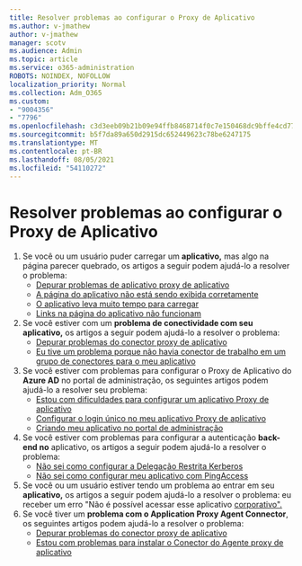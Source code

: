 ```yaml
---
title: Resolver problemas ao configurar o Proxy de Aplicativo
ms.author: v-jmathew
author: v-jmathew
manager: scotv
ms.audience: Admin
ms.topic: article
ms.service: o365-administration
ROBOTS: NOINDEX, NOFOLLOW
localization_priority: Normal
ms.collection: Adm_O365
ms.custom:
- "9004356"
- "7796"
ms.openlocfilehash: c3d3eeb09b21b09e94ffb8468714f0c7e150468dc9bffe4cd7745fb5d7237908
ms.sourcegitcommit: b5f7da89a650d2915dc652449623c78be6247175
ms.translationtype: MT
ms.contentlocale: pt-BR
ms.lasthandoff: 08/05/2021
ms.locfileid: "54110272"
---
```

# <a name="resolve-problems-when-configuring-the-app-proxy"></a>Resolver problemas ao configurar o Proxy de Aplicativo

1. Se você ou um usuário puder carregar um **aplicativo,** mas algo na página parecer quebrado, os artigos a seguir podem ajudá-lo a resolver o problema:
    - [Depurar problemas de aplicativo proxy de aplicativo](https://docs.microsoft.com/azure/active-directory/manage-apps/application-proxy-debug-apps)
    - [A página do aplicativo não está sendo exibida corretamente](https://docs.microsoft.com/azure/active-directory/application-proxy-page-appearance-broken-problem)
    - [O aplicativo leva muito tempo para carregar](https://docs.microsoft.com/azure/active-directory/application-proxy-page-load-speed-problem)
    - [Links na página do aplicativo não funcionam](https://docs.microsoft.com/azure/active-directory/application-proxy-page-links-broken-problem)
2. Se você estiver com um **problema de conectividade com seu aplicativo,** os artigos a seguir podem ajudá-lo a resolver o problema:
    - [Depurar problemas do conector proxy de aplicativo](https://docs.microsoft.com/azure/active-directory/manage-apps/application-proxy-debug-connectors)
    - [Eu tive um problema porque não havia conector de trabalho em um grupo de conectores para o meu aplicativo](https://docs.microsoft.com/azure/active-directory/application-proxy-connectivity-no-working-connector)
3. Se você estiver com problemas para configurar o Proxy de Aplicativo do **Azure AD** no portal de administração, os seguintes artigos podem ajudá-lo a resolver seu problema:
    - [Estou com dificuldades para configurar um aplicativo Proxy de aplicativo](https://docs.microsoft.com/azure/active-directory/application-proxy-config-how-to)
    - [Configurar o login único no meu aplicativo Proxy de aplicativo](https://docs.microsoft.com/azure/active-directory/application-proxy-config-sso-how-to)
    - [Criando meu aplicativo no portal de administração](https://docs.microsoft.com/azure/active-directory/application-proxy-config-problem)
4. Se você estiver com problemas para configurar a autenticação **back-end no** aplicativo, os artigos a seguir podem ajudá-lo a resolver o problema:
    - [Não sei como configurar a Delegação Restrita Kerberos](https://docs.microsoft.com/azure/active-directory/application-proxy-back-end-kerberos-constrained-delegation-how-to)
    - [Não sei como configurar meu aplicativo com PingAccess](https://docs.microsoft.com/azure/active-directory/application-proxy-back-end-ping-access-how-to)
5. Se você ou um usuário estiver tendo um problema ao entrar em seu **aplicativo,** os artigos a seguir podem ajudá-lo a resolver o problema: eu receber um erro "Não é possível acessar esse aplicativo [corporativo".](https://docs.microsoft.com/azure/active-directory/application-proxy-sign-in-bad-gateway-timeout-error)
6. Se você tiver um **problema com o Application Proxy Agent Connector**, os seguintes artigos podem ajudá-lo a resolver o problema:
    - [Depurar problemas do conector proxy de aplicativo](https://docs.microsoft.com/azure/active-directory/manage-apps/application-proxy-debug-connectors)
    - [Estou com problemas para instalar o Conector do Agente proxy de aplicativo](https://docs.microsoft.com/azure/active-directory/application-proxy-connector-installation-problem)

